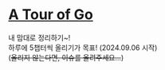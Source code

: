# [A Tour of Go](https://go.dev/tour/list)
내 맘대로 정리하기~!<br>
하루에 5챕터씩 올리기가 목표! (2024.09.06 시작)<br>
(~~올리지 않는다면, 이슈를 올려주세요...~~)<br>
